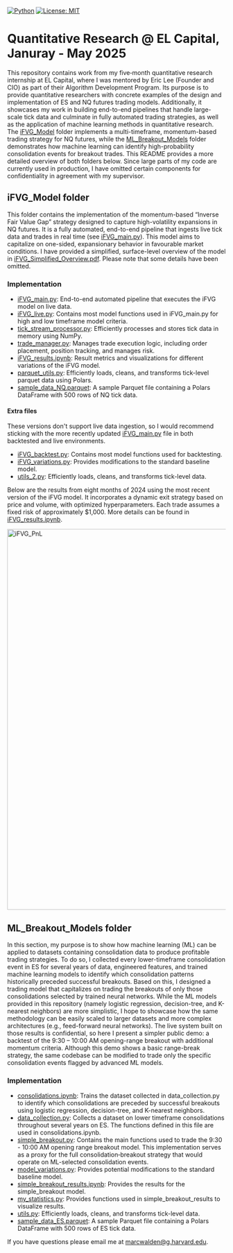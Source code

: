 [![Python](https://img.shields.io/badge/python-3.10+-blue)](https://www.python.org/)
[![License: MIT](https://img.shields.io/badge/license-MIT-green)](./LICENSE)


# Quantitative Research @ EL Capital, Januray - May 2025

This repository contains work from my five‐month quantitative research internship at EL Capital, where I was mentored by Eric Lee (Founder and CIO) as part of their Algorithm Development Program. Its purpose is to provide quantitative researchers with concrete examples of the design and implementation of ES and NQ futures trading models. Additionally, it showcases my work in building end-to-end pipelines that handle large-scale tick data and culminate in fully automated trading strategies, as well as the application of machine learning methods in quantitative research. The [iFVG_Model](https://github.com/marcwalden1/elcapital-quant-research/tree/main/iFVG_Model) folder implements a multi-timeframe, momentum-based trading strategy for NQ futures, while the [ML_Breakout_Models](https://github.com/marcwalden1/elcapital-quant-research/tree/main/ML_Breakout_Models) folder demonstrates how machine learning can identify high-probability consolidation events for breakout trades. This README provides a more detailed overview of both folders below. Since large parts of my code are currently used in production, I have omitted certain components for confidentiality in agreement with my supervisor.


## iFVG_Model folder

This folder contains the implementation of the momentum-based “Inverse Fair Value Gap” strategy designed to capture high-volatility expansions in NQ futures. It is a fully automated, end-to-end pipeline that ingests live tick data and trades in real time (see [iFVG_main.py](https://github.com/marcwalden1/elcapital-quant-research/blob/main/iFVG_Model/iFVG_main.py)). This model aims to capitalize on one-sided, expansionary behavior in favourable market conditions. I have provided a simplified, surface-level overview of the model in [iFVG_Simplified_Overview.pdf](https://github.com/marcwalden1/elcapital-quant-research/blob/main/iFVG_Model/iFVG_Simplified_Overview.pdf). Please note that some details have been omitted.


### Implementation
- [iFVG_main.py](https://github.com/marcwalden1/elcapital-quant-research/blob/main/iFVG_Model/iFVG_main.py): End-to-end automated pipeline that executes the iFVG model on live data.
- [iFVG_live.py](https://github.com/marcwalden1/elcapital-quant-research/blob/main/iFVG_Model/iFVG_live.py): Contains most model functions used in iFVG_main.py for high and low timeframe model criteria.
- [tick_stream_processor.py](https://github.com/marcwalden1/elcapital-quant-research/blob/main/iFVG_Model/tick_stream_processor.py): Efficiently processes and stores tick data in memory using NumPy.
- [trade_manager.py](https://github.com/marcwalden1/elcapital-quant-research/blob/main/iFVG_Model/trade_manager.py): Manages trade execution logic, including order placement, position tracking, and manages risk.
- [iFVG_results.ipynb](https://github.com/marcwalden1/elcapital-quant-research/blob/main/iFVG_Model/iFVG_results.ipynb): Result metrics and visualizations for different variations of the iFVG model.
- [parquet_utils.py](https://github.com/marcwalden1/elcapital-quant-research/blob/main/iFVG_Model/parquet_utils.py): Efficiently loads, cleans, and transforms tick-level parquet data using Polars.
- [sample_data_NQ.parquet](https://github.com/marcwalden1/elcapital-quant-research/blob/main/iFVG_Model/sample_data_NQ.parquet): A sample Parquet file containing a Polars DataFrame with 500 rows of NQ tick data.
  
#### Extra files
These versions don't support live data ingestion, so I would recommend sticking with the more recently updated [iFVG_main.py](https://github.com/marcwalden1/elcapital-quant-research/blob/main/iFVG_Model/iFVG_main.py) file in both backtested and live environments.
- [iFVG_backtest.py](https://github.com/marcwalden1/elcapital-quant-research/blob/main/iFVG_Model/iFVG_backtest.py): Contains most model functions used for backtesting.
- [iFVG_variations.py](https://github.com/marcwalden1/elcapital-quant-research/blob/main/iFVG_Model/iFVG_variations.py): Provides modifications to the standard baseline model.
- [utils_2.py](https://github.com/marcwalden1/elcapital-quant-research/blob/main/iFVG_Model/utils_2.py): Efficiently loads, cleans, and transforms tick-level data.

Below are the results from eight months of 2024 using the most recent version of the iFVG model. It incorporates a dynamic exit strategy based on price and volume, with optimized hyperparameters. Each trade assumes a fixed risk of approximately $1,000. More details can be found in [iFVG_results.ipynb](https://github.com/marcwalden1/elcapital-quant-research/blob/main/iFVG_Model/iFVG_results.ipynb).

<img width="878" alt="iFVG_PnL" src="https://github.com/user-attachments/assets/6d984b95-d3d3-40f8-9333-2751c2f4ae53" />



## ML_Breakout_Models folder

In this section, my purpose is to show how machine learning (ML) can be applied to datasets containing consolidation data to produce profitable trading strategies. To do so, I collected every lower-timeframe consolidation event in ES for several years of data, engineered features, and trained machine learning models to identify which consolidation patterns historically preceded successful breakouts. Based on this, I designed a trading model that capitalizes on trading the breakouts of only those consolidations selected by trained neural networks. While the ML models provided in this repository (namely logistic regression, decision-tree, and K-nearest neighbors) are more simplistic, I hope to showcase how the same methodology can be easily scaled to larger datasets and more complex architectures (e.g., feed-forward neural networks). The live system built on those results is confidential, so here I present a simpler public demo: a backtest of the 9:30 – 10:00 AM opening-range breakout with additional momentum criteria. Although this demo shows a basic range-break strategy, the same codebase can be modified to trade only the specific consolidation events flagged by advanced ML models.


### Implementation

- [consolidations.ipynb](https://github.com/marcwalden1/elcapital-quant-research/blob/main/ML_Breakout_Models/consolidations.ipynb): Trains the dataset collected in data_collection.py to identify which consolidations are preceded by successful breakouts using logistic regression, decision-tree, and K-nearest neighbors.
- [data_collection.py](https://github.com/marcwalden1/elcapital-quant-research/blob/main/ML_Breakout_Models/data_collection.py): Collects a dataset on lower timeframe consolidations throughout several years on ES. The functions defined in this file are used in consolidations.ipynb.
- [simple_breakout.py](https://github.com/marcwalden1/elcapital-quant-research/blob/main/ML_Breakout_Models/simple_breakout.py): Contains the main functions used to trade the 9:30 - 10:00 AM opening range breakout model. This implementation serves as a proxy for the full consolidation‐breakout strategy that would operate on ML-selected consolidation events.
- [model_variations.py](https://github.com/marcwalden1/elcapital-quant-research/blob/main/ML_Breakout_Models/model_variations.py): Provides potential modifications to the standard baseline model.
- [simple_breakout_results.ipynb](https://github.com/marcwalden1/elcapital-quant-research/blob/main/ML_Breakout_Models/simple_breakout_results.ipynb): Provides the results for the simple_breakout model.
- [my_statistics.py](https://github.com/marcwalden1/elcapital-quant-research/blob/main/ML_Breakout_Models/my_statistics.py): Provides functions used in simple_breakout_results to visualize results.
- [utils.py](https://github.com/marcwalden1/elcapital-quant-research/blob/main/ML_Breakout_Models/utils.py): Efficiently loads, cleans, and transforms tick-level data.
- [sample_data_ES.parquet](https://github.com/marcwalden1/elcapital-quant-research/blob/main/ML_Breakout_Models/sample_data_ES.parquet): A sample Parquet file containing a Polars DataFrame with 500 rows of ES tick data.




If you have questions please email me at marcwalden@g.harvard.edu.

